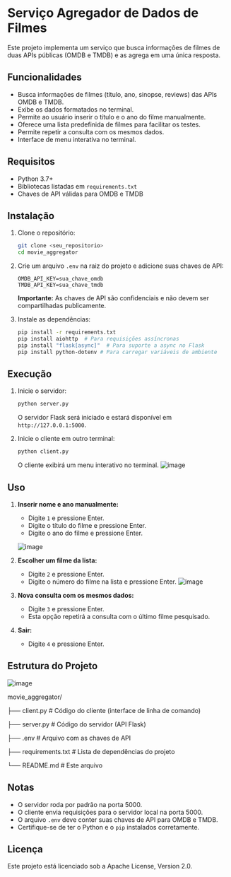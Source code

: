# Serviço Agregador de Dados de Filmes

Este projeto implementa um serviço que busca informações de filmes de duas APIs públicas (OMDB e TMDB) e as agrega em uma única resposta.

## Funcionalidades

*   Busca informações de filmes (título, ano, sinopse, reviews) das APIs OMDB e TMDB.
*   Exibe os dados formatados no terminal.
*   Permite ao usuário inserir o título e o ano do filme manualmente.
*   Oferece uma lista predefinida de filmes para facilitar os testes.
*   Permite repetir a consulta com os mesmos dados.
*   Interface de menu interativa no terminal.

## Requisitos

*   Python 3.7+
*   Bibliotecas listadas em `requirements.txt`
*   Chaves de API válidas para OMDB e TMDB

## Instalação

1.  Clone o repositório:

    ```bash
    git clone <seu_repositorio>
    cd movie_aggregator
    ```

2.  Crie um arquivo `.env` na raiz do projeto e adicione suas chaves de API:

    ```
    OMDB_API_KEY=sua_chave_omdb
    TMDB_API_KEY=sua_chave_tmdb
    ```

    **Importante:** As chaves de API são confidenciais e não devem ser compartilhadas publicamente.

3.  Instale as dependências:

    ```bash
    pip install -r requirements.txt
    pip install aiohttp  # Para requisições assíncronas
    pip install "flask[async]"  # Para suporte a async no Flask
    pip install python-dotenv # Para carregar variáveis de ambiente
    ```

## Execução

1.  Inicie o servidor:

    ```bash
    python server.py
    ```

    O servidor Flask será iniciado e estará disponível em `http://127.0.0.1:5000`.

2.  Inicie o cliente em outro terminal:

    ```bash
    python client.py
    ```

    O cliente exibirá um menu interativo no terminal.
    ![image](https://github.com/user-attachments/assets/eecf2075-6146-4b8b-96a4-113572ed3b9a)


## Uso

1.  **Inserir nome e ano manualmente:**

    *   Digite `1` e pressione Enter.
    *   Digite o título do filme e pressione Enter.
    *   Digite o ano do filme e pressione Enter.
  
    ![image](https://github.com/user-attachments/assets/c105d982-e73e-4e8b-8379-bff9d41e9cfa)


2.  **Escolher um filme da lista:**

    *   Digite `2` e pressione Enter.
    *   Digite o número do filme na lista e pressione Enter.
    ![image](https://github.com/user-attachments/assets/9a8be2e3-5019-46d3-906d-270bf856529a)


3.  **Nova consulta com os mesmos dados:**

    *   Digite `3` e pressione Enter.
    *   Esta opção repetirá a consulta com o último filme pesquisado.

4.  **Sair:**

    *   Digite `4` e pressione Enter.

## Estrutura do Projeto
![image](https://github.com/user-attachments/assets/a26a5d27-c54c-4009-942d-4bde44011b39)

movie_aggregator/

├── client.py # Código do cliente (interface de linha de comando)

├── server.py # Código do servidor (API Flask)

├── .env # Arquivo com as chaves de API

├── requirements.txt # Lista de dependências do projeto

└── README.md # Este arquivo


## Notas

*   O servidor roda por padrão na porta 5000.
*   O cliente envia requisições para o servidor local na porta 5000.
*   O arquivo `.env` deve conter suas chaves de API para OMDB e TMDB.
*   Certifique-se de ter o Python e o `pip` instalados corretamente.

## Licença

Este projeto está licenciado sob a Apache License, Version 2.0.
